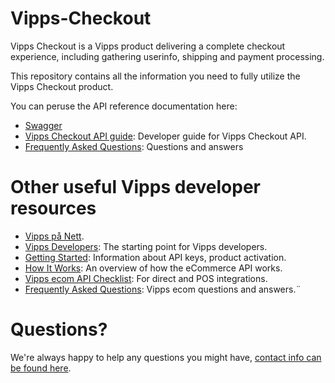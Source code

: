 # Vipps-Checkout

Vipps Checkout is a Vipps product delivering a complete checkout experience, including gathering userinfo, shipping and payment processing.

This repository contains all the information you need to fully utilize the Vipps Checkout product. 

You can peruse the API reference documentation here: 

* [Swagger](https://vippsas.github.io/vipps-checkout-api/)
* [Vipps Checkout API guide](vipps-checkout-api.md): Developer guide for Vipps Checkout API.
* [Frequently Asked Questions](vipps-checkout-api-faq.md): Questions and answers


# Other useful Vipps developer resources
* [Vipps på Nett](https://www.vipps.no/produkter-og-tjenester/bedrift/ta-betalt-paa-nett/ta-betalt-paa-nett/).
* [Vipps Developers](https://github.com/vippsas/vipps-developers): The starting point for Vipps developers.
* [Getting Started](https://github.com/vippsas/vipps-developers/blob/master/vipps-getting-started.md): Information about API keys, product activation.
* [How It Works](https://github.com/vippsas/vipps-ecom-api/blob/master/vipps-ecom-api-howitworks.md): An overview of how the eCommerce API works.
* [Vipps ecom API Checklist](vipps-ecom-api-checklist.md): For direct and POS integrations.
* [Frequently Asked Questions](vipps-ecom-api-faq.md): Vipps ecom questions and answers.¨

# Questions?

We're always happy to help any questions you might have, [contact info can be found here](https://github.com/vippsas/vipps-developers/blob/master/contact.md).
